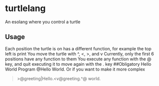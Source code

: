 # turtlelang
An esolang where you control a turtle
## Usage
Each position the turtle is on has a different function, for example the top left is print
You move the turtle with ^, <, >, and v
Currently, only the first 6 positions have any function to them
You execute any function with the @ key, and quit executing it to move again with the . key
##Obligatory Hello World Program
@Hello World.
Or if you want to make it more complex
>\>@greeting|Hello.<v@greeting.^@ world.
